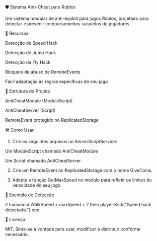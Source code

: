 🛡️ Sistema Anti-Cheat para Roblox

Um sistema modular de anti-exploit para jogos Roblox, projetado para detectar e prevenir comportamentos suspeitos de jogadores. 

🚀 Recursos

Detecção de Speed Hack

Detecção de Jump Hack

Detecção de Fly Hack

Bloqueio de abuso de RemoteEvents

Fácil adaptação às regras específicas do seu jogo 


🧩 Estrutura do Projeto

AntiCheatModule (ModuleScript)

AntiCheatServer (Script)

RemoteEvent protegido no ReplicatedStorage 


🛠️ Como Usar

1. Crie os seguintes arquivos no ServerScriptService:

Um ModuleScript chamado AntiCheatModule

Um Script chamado AntiCheatServer



2. Crie um RemoteEvent no ReplicatedStorage com o nome GiveCoins.


3. Adapte a função GetMaxSpeed no módulo para refletir os limites de velocidade do seu jogo. 



🧪 Exemplo de Detecção

if humanoid.WalkSpeed > maxSpeed + 2 then
    player:Kick("Speed hack detectado.")
end



📄 Licença

MIT. Sinta-se à vontade para usar, modificar e distribuir conforme necessário. 
